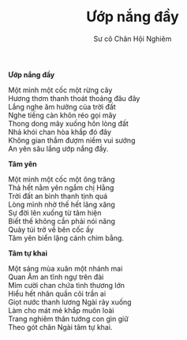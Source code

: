 ﻿---
title: Ướp nắng đầy
author: Sư cô Chân Hội Nghiêm
---

<div class="verse"><p><b>Ướp nắng đầy</b></p>
<p>Một mình một cốc một rừng cây<br/>
Hương thơm thanh thoát thoảng đâu đây<br/>
Lắng nghe âm hưởng của trời đất<br/>
Nghe tiếng càn khôn réo gọi mây<br/>
Thong dong mây xuống hôn lòng đất<br/>
Nhả khói chan hòa khắp đó đây<br/>
Không gian thắm đượm niềm vui sướng<br/>
An yên sâu lắng ướp nắng đầy.</p></div>


<div class="verse"><p><b>Tâm yên</b></p>
<p>Một mình một cốc một ông trăng<br/>
Thả hết nằm yên ngắm chị Hằng<br/>
Trời đất an bình thanh tịnh quá<br/>
Lòng mình nhờ thế hết lăng xăng<br/>
Sự đời lên xuống từ tâm hiện<br/>
Biết thế không cần phải nói năng<br/>
Quảy túi trở về bên cốc ấy<br/>
Tâm yên biển lặng cánh chim bằng.</p></div>


<div class="verse"><p><b>Tâm tự khai</b></p>
<p>Một sáng mùa xuân một nhánh mai<br/>
Quan Âm an tĩnh ngự trên đài<br/>
Mỉm cười chan chứa tình thương lớn<br/>
Hiểu hết nhân quần cõi trần ai<br/>
Giọt nước thanh lương Ngài rảy xuống<br/>
Làm cho mát mẻ khắp muôn loài<br/>
Trang nghiêm thân tướng con gìn giữ<br/>
Theo gót chân Ngài tâm tự khai.</p></div>